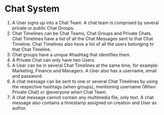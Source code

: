 
# Chat System

1. A User signs up into a Chat Team. A chat team is comprised by several private or public Chat Groups.
2. Chat Timelines can be Chat Teams, Chat Groups and Private Chats. Chat Timelines have a list of all the Chat Messages sent to that Chat Timeline. Chat Timelines also have a list of all the users belonging to that Chat Timeline.
3. Chat groups have a unique #hashtag that identifies them.
4. A Private Chat can only have two Users.
5. A User can be in several Chat Timelines at the same time, for example: Marketing, Finance and Managers. A User also has a username, email and password.
6. A chat message can be sent to one or several Chat Timelines by using the respective hashtags (when groups), mentioning username (When Private Chat) or @everyone when Chat Team.
7. A chat message cannot contain any multimedia file, only text. A chat message also contains a timestamp assigned on creation and User as author.